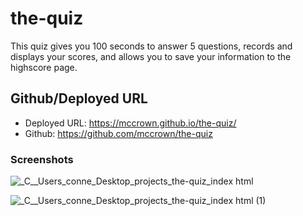 # the-quiz

This quiz gives you 100 seconds to answer 5 questions, records and displays your scores, and allows you to save your information to the highscore page.

## Github/Deployed URL

- Deployed URL: https://mccrown.github.io/the-quiz/
- Github: https://github.com/mccrown/the-quiz

### Screenshots

![_C__Users_conne_Desktop_projects_the-quiz_index html](https://user-images.githubusercontent.com/6404921/155657628-4f805c27-eb8c-4cd3-8217-3d4609d4f297.png)

![_C__Users_conne_Desktop_projects_the-quiz_index html (1)](https://user-images.githubusercontent.com/6404921/155657584-e06ffa84-ffbf-4e16-8173-1b23c97166a7.png)

